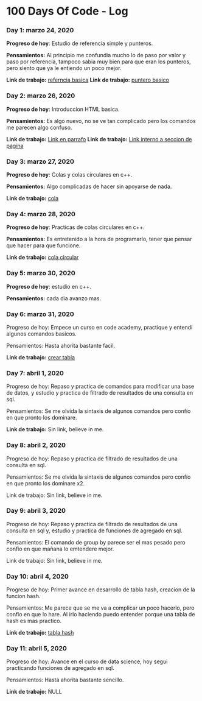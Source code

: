 # 100 Days Of Code - Log

### Day 1: marzo 24, 2020 

**Progreso de hoy**: Estudio de referencia simple y punteros.

**Pensamientos:** Al principio me confundia mucho lo de paso por valor y paso por referencia, tampoco sabia muy bien para que eran los punteros, pero siento que ya le entiendo un poco mejor.

**Link de trabajo:** [referncia basica](https://onlinegdb.com/BJz_0auXU)
**Link de trabajo:** [puntero basico](https://onlinegdb.com/H1BIR8OUI)

### Day 2: marzo 26, 2020 

**Progreso de hoy**: Introduccion HTML basica.

**Pensamientos:** Es algo nuevo, no se ve tan complicado pero los comandos me parecen algo confuso.

**Link de trabajo:** [Link en parrafo](https://www.freecodecamp.org/learn/responsive-web-design/basic-html-and-html5/nest-an-anchor-element-within-a-paragraph)
**Link de trabajo:** [Link interno a seccion de pagina](https://www.freecodecamp.org/learn/responsive-web-design/basic-html-and-html5/link-to-internal-sections-of-a-page-with-anchor-elements)

### Day 3: marzo 27, 2020 

**Progreso de hoy**: Colas y colas circulares en c++.

**Pensamientos:** Algo complicadas de hacer sin apoyarse de nada.

**Link de trabajo:** [cola](https://onlinegdb.com/BJ1wwU2UI)

### Day 4: marzo 28, 2020 

**Progreso de hoy**: Practicas de colas circulares en c++.

**Pensamientos:** Es entretenido a la hora de programarlo, tener que pensar que hacer para que funcione.

**Link de trabajo:** [cola circular](https://onlinegdb.com/ByE3QKT88)

### Day 5: marzo 30, 2020 

**Progreso de hoy**: estudio en c++.

**Pensamientos:** cada dia avanzo mas.

### Day 6: marzo 31, 2020
Progreso de hoy: Empece un curso en code academy, practique y entendi algunos comandos basicos.

Pensamientos: Hasta ahorita bastante facil.
 
**Link de trabajo:** [crear tabla](https://repl.it/@ErickP/LatestRashApi)

### Day 7: abril 1, 2020
Progreso de hoy: Repaso y practica de comandos para modificar una base de datos, y estudio y practica de filtrado de resultados de una consulta en sql.

Pensamientos: Se me olvida la sintaxis de algunos comandos pero confío en que pronto los dominare.
 
**Link de trabajo:** Sin link, believe in me.

### Day 8: abril 2, 2020
Progreso de hoy: Repaso y practica de filtrado de resultados de una consulta en sql.

Pensamientos: Se me olvida la sintaxis de algunos comandos pero confío en que pronto los dominare x2.

Link de trabajo: Sin link, believe in me.

### Day 9: abril 3, 2020
Progreso de hoy: Repaso y practica de filtrado de resultados de una consulta en sql y, estudio y practica de funciones de agregado en sql.

Pensamientos: El comando de group by parece ser el mas pesado pero confio en que mañana lo emtendere mejor.

Link de trabajo: Sin link, believe in me.

### Day 10: abril 4, 2020
Progreso de hoy: Primer avance en desarrollo de tabla hash, creacion de la funcion hash.

Pensamientos: Me parece que se me va a complicar un poco hacerlo, pero confio en que lo hare. Al irlo haciendo puedo entender porque una tabla de hash es mas practico.

**Link de trabajo:** [tabla hash](https://onlinegdb.com/HynuVdLPI)

### Day 11: abril 5, 2020
Progreso de hoy: Avance en el curso de data science, hoy segui practicando funciones de agregado en sql.

Pensamientos: Hasta ahorita bastante sencillo.

**Link de trabajo:** NULL

